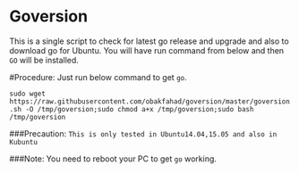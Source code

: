 Goversion
======
This is a single script to check for latest go release and upgrade and also to download go for Ubuntu. You will have run command from below and then `GO` will be installed. 

#Procedure:
Just run below command to get `go`.

`sudo wget https://raw.githubusercontent.com/obakfahad/goversion/master/goversion.sh -O /tmp/goversion;sudo chmod a+x /tmp/goversion;sudo bash /tmp/goversion`

###Precaution:
`This is only tested in Ubuntu14.04,15.05 and also in Kubuntu`

###Note: 
You need to reboot your PC to get `go` working.
